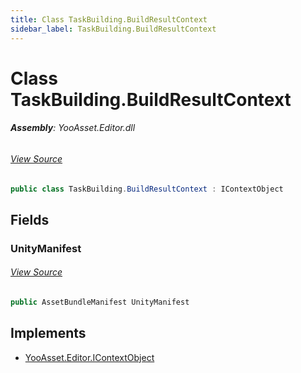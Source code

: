 ```yaml
---
title: Class TaskBuilding.BuildResultContext
sidebar_label: TaskBuilding.BuildResultContext
---
```

# Class TaskBuilding.BuildResultContext


###### **Assembly**: YooAsset.Editor.dll
###### [View Source](https://github.com/tuyoogame/YooAsset/blob/main/Assets/YooAsset/Editor/AssetBundleBuilder/BuildTasks/TaskBuilding.cs#L13)
```csharp title="Declaration"
public class TaskBuilding.BuildResultContext : IContextObject
```
## Fields
### UnityManifest

###### [View Source](https://github.com/tuyoogame/YooAsset/blob/main/Assets/YooAsset/Editor/AssetBundleBuilder/BuildTasks/TaskBuilding.cs#L15)
```csharp title="Declaration"
public AssetBundleManifest UnityManifest
```

## Implements

* [YooAsset.Editor.IContextObject](../YooAsset.Editor/IContextObject.md)
